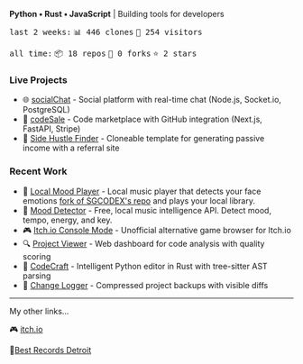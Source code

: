 **Python • Rust • JavaScript** | Building tools for developers
<!-- GITHUB_STATS:START -->
<kbd>last 2 weeks:</kbd> <kbd>📊 446 clones</kbd> <kbd>👥 254 visitors</kbd>

<kbd>all time:</kbd> <kbd>📦 18 repos</kbd> <kbd>🍴 0 forks</kbd> <kbd>⭐ 2 stars</kbd>
<!-- GITHUB_STATS:END -->

### Live Projects
- 🌐 [socialChat](https://socialchat-production.up.railway.app/) - Social platform with real-time chat (Node.js, Socket.io, PostgreSQL)
- 🛒 [codeSale](https://codesale.up.railway.app/) - Code marketplace with GitHub integration (Next.js, FastAPI, Stripe)
- 💼 [Side Hustle Finder](https://side-hustle-finder-production.up.railway.app/) - Cloneable template for generating passive income with a referral site 

### Recent Work
- 🎵 [Local Mood Player](https://github.com/wedsmoker/Music-Recommendation-Using-Facial-Expressions) - Local music player that detects your face emotions [fork of SGCODEX's repo](https://github.com/SGCODEX/Music-Recommendation-Using-Facial-Expressions) and plays your local library.
- 🎵 [Mood Detector](https://github.com/wedsmoker/Mood-Detector) - Free, local music intelligence API. Detect mood, tempo, energy, and key.
- 🎮 [Itch.io Console Mode](https://wedsmoker.itch.io/itchio-console-mode) - Unofficial alternative game browser for Itch.io 
- 🔍 [Project Viewer](https://github.com/wedsmoker/Project-Viewer) - Web dashboard for code analysis with quality scoring
- 🦀 [CodeCraft](https://github.com/wedsmoker/CodeCraft) - Intelligent Python editor in Rust with tree-sitter AST parsing
- 📝 [Change Logger](https://github.com/wedsmoker/Change-Logger) - Compressed project backups with visible diffs

---

My other links...

🎮 [itch.io](https://wedsmoker.itch.io/)

🎵[Best Records Detroit](https://bestrecordsdetroit.bandcamp.com/)
